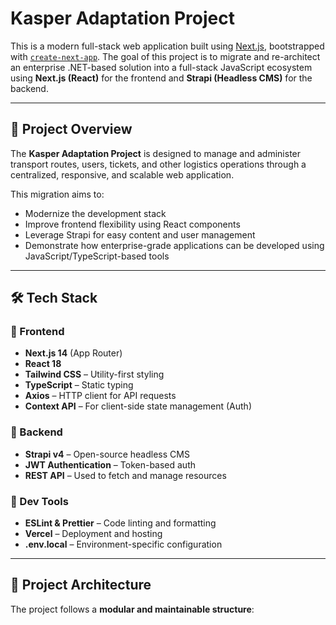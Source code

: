 # Kasper Adaptation Project

This is a modern full-stack web application built using [Next.js](https://nextjs.org), bootstrapped with [`create-next-app`](https://nextjs.org/docs/app/api-reference/cli/create-next-app). The goal of this project is to migrate and re-architect an enterprise .NET-based solution into a full-stack JavaScript ecosystem using **Next.js (React)** for the frontend and **Strapi (Headless CMS)** for the backend.

---

## 🚀 Project Overview

The **Kasper Adaptation Project** is designed to manage and administer transport routes, users, tickets, and other logistics operations through a centralized, responsive, and scalable web application.

This migration aims to:

- Modernize the development stack
- Improve frontend flexibility using React components
- Leverage Strapi for easy content and user management
- Demonstrate how enterprise-grade applications can be developed using JavaScript/TypeScript-based tools

---

## 🛠 Tech Stack

### 🔹 Frontend

- **Next.js 14** (App Router)
- **React 18**
- **Tailwind CSS** – Utility-first styling
- **TypeScript** – Static typing
- **Axios** – HTTP client for API requests
- **Context API** – For client-side state management (Auth)

### 🔹 Backend

- **Strapi v4** – Open-source headless CMS
- **JWT Authentication** – Token-based auth
- **REST API** – Used to fetch and manage resources

### 🔹 Dev Tools

- **ESLint & Prettier** – Code linting and formatting
- **Vercel** – Deployment and hosting
- **.env.local** – Environment-specific configuration

---

## 🧱 Project Architecture

The project follows a **modular and maintainable structure**:
